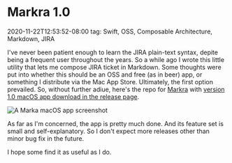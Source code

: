 # Markra 1.0
2020-11-22T12:53:52-08:00
tag: Swift, OSS, Composable Architecture, Markdown, JIRA

I've never been patient enough to learn the JIRA plain-text syntax, depite being
a frequent user throughout the years. So a while ago I wrote this little utility
that lets me compose JIRA ticket in Markdown. Some thoughts were put into
whether this should be an OSS and free (as in beer) app, or something
I distribute via the Mac App Store. Ultimately, the first option prevailed. So,
without further adiue, here's the repo for [Markra][] with [version 1.0 macOS
app download in the release page][Release 1.0].

<img src="/assets/2020/11/markra-srceenshot.png" srcset="/assets/2020/11/markra-srceenshot.png" alt="A Marka macOS app screenshot"/>

As far as I'm concerned, the app is pretty much done. And its feature set is
small and self-explanatory. So I don't expect more releases other than minor
bug fix in the future.

I hope some find it as useful as I do.

[Markra]: https://github.com/dduan/Markra
[Release 1.0]: https://github.com/dduan/Markra/releases/tag/1.0
